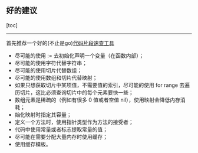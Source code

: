 ## 好的建议 

[toc]

---

首先推荐一个好的(不止是go)[代码片段速查工具](https://wangchujiang.com/reference/docs/golang.html)

- 尽可能的使用 := 去初始化声明一个变量（在函数内部）；
- 尽可能的使用字符代替字符串；
- 尽可能的使用切片代替数组；
- 尽可能的使用数组和切片代替映射；
- 如果只想获取切片中某项值，不需要值的索引，尽可能的使用 for range 去遍历切片，这比必须查询切片中的每个元素要快一些；
- 数组元素是稀疏的（例如有很多 0 值或者空值 nil），使用映射会降低内存消耗；
- 始化映射时指定其容量；
- 定义一个方法时，使用指针类型作为方法的接受者；
- 代码中使用常量或者标志提取常量的值；
- 尽可能在需要分配大量内存时使用缓存；
- 使用缓存模板。

